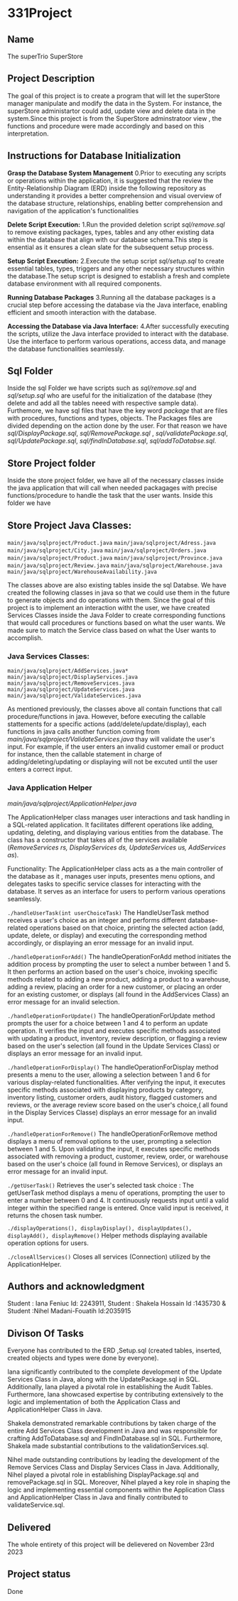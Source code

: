 # 331Project

## Name
The superTrio SuperStore

## Project Description
The goal of this project is to create a program that will let the superStore manager manipulate and 
modify the data in the System. For instance, the superStore administartor could add, update view and delete data in the system.Since this project is from the SuperStore adminstratoor view , the functions and procedure were made accordingly and based on this interpretation.

## Instructions for Database Initialization

**Grasp the Database System Management**
0.Prior to executing any scripts or operations within the application, it is suggested that the review the Entity-Relationship Diagram (ERD) inside the following repository  as understanding it provides a better comprehension and visual overview of the database structure, relationships, enabling better comprehension and navigation of the application's functionalities

**Delete Script Execution:**
1.Run the provided deletion script *sql/remove.sql* to remove existing packages, types, tables and any other existing data within the database that align with our database schema.This step is ensential as it ensures a clean slate for the subsequent setup process.

**Setup Script Execution:**
2.Execute the setup script *sql/setup.sql* to create essential tables, types, triggers and any other necessary structures within the database.The setup script is designed to establish a fresh and complete database environment with all required components.

**Running Database Packages**
3.Running all the database packages is a crucial step before accessing the database via the Java interface, enabling efficient and smooth interaction with the database.

**Accessing the Database via Java Interface:**
4.After successfully executing the scripts, utilize the Java interface provided to interact with the database.
Use the interface to perform various operations, access data, and manage the database functionalities seamlessly.

## Sql Folder

Inside the sql Folder we have scripts such as *sql/remove.sql* and *sql/setup.sql* who are useful for the initialization of the 
database (they delete and add all the tables neeed with respective sample data). Furthemore, we have sql files that have the key word *package* that are files with procedures, functions and types, objects. The Packages files are divided depending on the action done by the user. For that reason we have 
*sql/DisplayPackage.sql*,
*sql/RemovePackage.sql* , 
*sql/validatePackage.sql*,
*sql/UpdatePackage.sql*,
*sql/findInDatabase.sql*,
*sql/addToDatabse.sql*.

## Store Project folder

Inside the store project folder, we have all of the necessary classes inside the java application that will call when needed packagages with precise functions/procedure to handle the task that the user wants. Inside this folder we have

## Store Project Java Classes:
`main/java/sqlproject/Product.java`
`main/java/sqlproject/Adress.java`
`main/java/sqlproject/City.java`
`main/java/sqlproject/Orders.java`
`main/java/sqlproject/Product.java`
`main/java/sqlproject/Province.java`
`main/java/sqlproject/Review.java`
`main/java/sqlproject/Warehouse.java `
`main/java/sqlproject/WarehouseAvailability.java`

The classes above are also existing tables inside the sql Databse. We have created the following classes in java so that we could use them in the future to generate objects and do operations with them. Since the goal of this project is to implement an interaction witht the user, we have created Services Classes inside the Java Folder to create corresponding functions that would call procedures or functions based on what the user wants. We made sure to match the Service class based on what the User wants to accomplish.

### Java Services Classes:
`main/java/sqlproject/AddServices.java*`
`main/java/sqlproject/DisplayServices.java`
`main/java/sqlproject/RemoveServices.java`
`main/java/sqlproject/UpdateServices.java`
`main/java/sqlproject/ValidateServices.java`

As mentioned previously, the classes above all contain functions that call procedure/functions in java. However, before executing the callable stattements for a specific actions (add/delete/update/display), each functions in java calls another function coming from *main/java/sqlproject/ValidateServices.java* thay will validate the user's input. For example, if the user enters an invalid customer email or product for instance,  then the callable statement in charge of adding/deleting/updating or displaying will not be excuted until the user enters a correct input.

### Java Application Helper
*main/java/sqlproject/ApplicationHelper.java*

The ApplicationHelper class manages user interactions and task handling in a SQL-related application. It facilitates different operations like adding, updating, deleting, and displaying various entities from the database. The class has a constructor that 
takes all of the services available (*RemoveServices rs, DisplayServices ds, UpdateServices us, AddServices as*).

Functionality:
The ApplicationHelper class acts as a the main controller of the database as it , manages user inputs, presentes menu options, and delegates tasks to specific service classes for interacting with the database. It serves as an interface for users to perform various operations seamlessly.

`./handleUserTask(int userChoiceTask)`
The HandleUserTask method receives a user's choice as an integer and performs different database-related operations based on that choice, printing the selected action (add, update, delete, or display) and executing the corresponding method accordingly, or displaying an error message for an invalid input.

`./handleOperationForAdd()`
The handleOperationForAdd method initiates the addition process by prompting the user to select a number  between 1 and 5. It then performs an action based on the user's choice, invoking specific methods related to adding a new product, adding a product to a warehouse, adding a review, placing an order for a new customer, or placing an order for an existing customer, or displays
(all found in the AddServices Class) an error message for an invalid selection.


`./handleOperationForUpdate()` 
The handleOperationForUpdate method prompts the user for a choice between 1 and 4 to perform an update operation. It verifies the input and executes specific methods associated with updating a product, inventory, review description, or flagging a review based on the user's selection (all found in the Update Services Class) or displays an error message for an invalid input.

`./handleOperationForDisplay()`
The handleOperationForDisplay method presents a menu to the user, allowing a selection between 1 and 6 for various display-related functionalities. After verifying the input, it executes specific methods associated with displaying products by category, inventory listing, customer orders, audit history, flagged customers and reviews, or the average review score based on the user's choice,( all found in the Display Services Classe) displays an error message for an invalid input.

`./handleOperationForRemove()`
The handleOperationForRemove method displays a menu of removal options to the user, prompting a selection between 1 and 5. Upon validating the input, it executes specific methods associated with removing a product, customer, review, order, or warehouse based on the user's choice (all found in Remove Services), or displays an error message for an invalid input.

`./getUserTask()`
Retrieves the user's selected task choice : The getUserTask method displays a menu of operations, prompting the user to enter a number between 0 and 4. It continuously requests input until a valid integer within the specified range is entered. Once valid input is received, it returns the chosen task number.


`./displayOperations(), displayDisplay(), displayUpdates(), displayAdd(), displayRemove()`
Helper methods displaying available operation options for users. 

`./closeAllServices()`
Closes all services (Connection) utilized by the ApplicationHelper.


## Authors and acknowledgment
Student : Iana Feniuc Id: 2243911, Student : Shakela Hossain Id :1435730 & Student :Nihel Madani-Fouatih Id:2035915

## Divison Of Tasks 

Everyone has contributed to the ERD ,Setup.sql (created tables, inserted, created objects and types were done by everyone).

Iana significantly contributed to the complete development of the Update Services Class in Java, along with the UpdatePackage.sql in SQL. Additionally, Iana played a pivotal role in establishing the Audit Tables. Furthermore, Iana showcased expertise by contributing extensively to the logic and implementation of both the Application Class and ApplicationHelper Class in Java.

Shakela demonstrated remarkable contributions by taken charge of the entire Add Services Class development in Java and was responsible for crafting AddToDatabase.sql and FindInDatabase.sql in SQL. Furthermore, Shakela made substantial contributions to the validationServices.sql.

Nihel made outstanding contributions by leading the development of the Remove Services Class and Display Services Class in Java. Additionally, Nihel played a pivotal role in establishing DisplayPackage.sql and removePackage.sql in SQL. Moreover, Nihel played a key role in shaping the logic and implementing essential components within the Application Class and ApplicationHelper Class in Java and finally contributed to validateService.sql.


## Delivered
The whole entirety of this project will be delievered on November 23rd 2023

## Project status
Done
